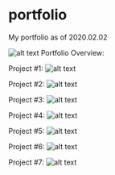# portfolio
My portfolio as of 2020.02.02


![alt text](https://github.com/dabitk/portfolio/blob/master/pg1.JPG "pg1")
Portfolio Overview: 

Project #1: 
![alt text](https://github.com/dabitk/portfolio/blob/master/pg2.JPG "pg2")

Project #2: 
![alt text](https://github.com/dabitk/portfolio/blob/master/pg3.JPG "pg3")

Project #3: 
![alt text](https://github.com/dabitk/portfolio/blob/master/pg4.JPG "pg4")

Project #4: 
![alt text](https://github.com/dabitk/portfolio/blob/master/pg5.JPG "pg5")

Project #5: 
![alt text](https://github.com/dabitk/portfolio/blob/master/PG6.JPG "pg6")

Project #6: 
![alt text](https://github.com/dabitk/portfolio/blob/master/PG7.JPG "pg7")

Project #7: 
![alt text](https://github.com/dabitk/portfolio/blob/master/PG8.JPG "pg8")

